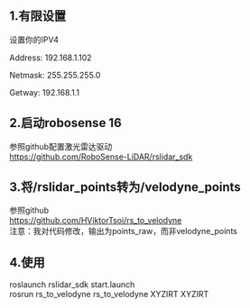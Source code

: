 ## 1.有限设置

设置你的IPV4  

Address: 192.168.1.102

Netmask: 255.255.255.0

Getway: 192.168.1.1

## 2.启动robosense 16

参照github配置激光雷达驱动  
https://github.com/RoboSense-LiDAR/rslidar_sdk

## 3.将/rslidar_points转为/velodyne_points
参照github  
https://github.com/HViktorTsoi/rs_to_velodyne  
注意：我对代码修改，输出为points_raw，而非velodyne_points
## 4.使用
roslaunch rslidar_sdk start.launch  
rosrun rs_to_velodyne rs_to_velodyne XYZIRT XYZIRT